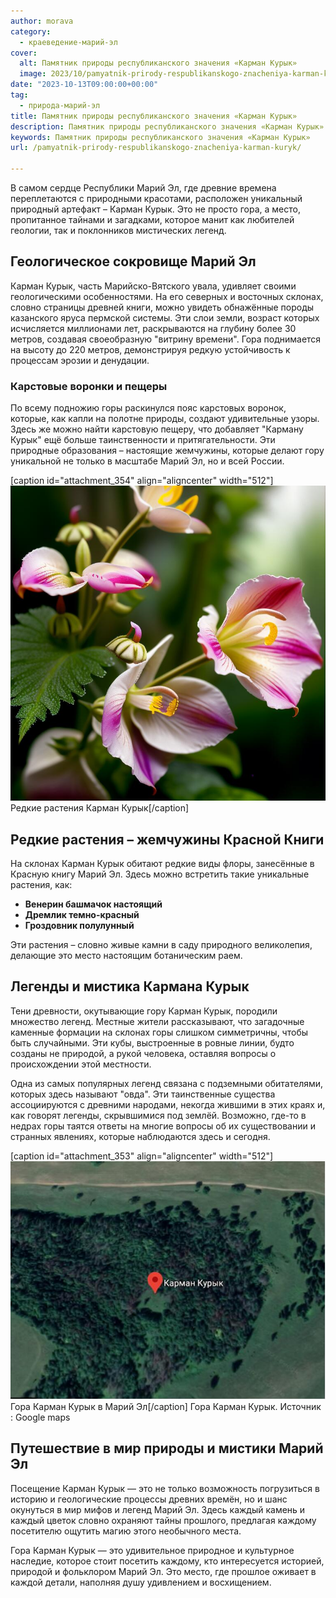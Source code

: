 ```yaml
---
author: morava
category:
  - краеведение-марий-эл
cover:
  alt: Памятник природы республиканского значения «Карман Курык»
  image: 2023/10/pamyatnik-prirody-respublikanskogo-znacheniya-karman-kuryk.jpg
date: "2023-10-13T09:00:00+00:00"
tag:
  - природа-марий-эл
title: Памятник природы республиканского значения «Карман Курык»
description: Памятник природы республиканского значения «Карман Курык»
keywords: Памятник природы республиканского значения «Карман Курык»
url: /pamyatnik-prirody-respublikanskogo-znacheniya-karman-kuryk/

---
```

В самом сердце Республики Марий Эл, где древние времена переплетаются с природными красотами, расположен уникальный природный артефакт – Карман Курык. Это не просто гора, а место, пропитанное тайнами и загадками, которое манит как любителей геологии, так и поклонников мистических легенд.

## Геологическое сокровище Марий Эл

Карман Курык, часть Марийско-Вятского увала, удивляет своими геологическими особенностями. На его северных и восточных склонах, словно страницы древней книги, можно увидеть обнажённые породы казанского яруса пермской системы. Эти слои земли, возраст которых исчисляется миллионами лет, раскрываются на глубину более 30 метров, создавая своеобразную "витрину времени". Гора поднимается на высоту до 220 метров, демонстрируя редкую устойчивость к процессам эрозии и денудации.

### Карстовые воронки и пещеры

По всему подножию горы раскинулся пояс карстовых воронок, которые, как капли на полотне природы, создают удивительные узоры. Здесь же можно найти карстовую пещеру, что добавляет "Карману Курык" ещё больше таинственности и притягательности. Эти природные образования – настоящие жемчужины, которые делают гору уникальной не только в масштабе Марий Эл, но и всей России.

\[caption id="attachment\_354" align="aligncenter" width="512"\]![Редкие растения Карман Курык](2023/10/vostochnyj-sklon-karman-kuryk.jpg) Редкие растения Карман Курык\[/caption\]

## Редкие растения – жемчужины Красной Книги

На склонах Карман Курык обитают редкие виды флоры, занесённые в Красную книгу Марий Эл. Здесь можно встретить такие уникальные растения, как:

- **Венерин башмачок настоящий**
- **Дремлик темно-красный**
- **Гроздовник полулунный**

Эти растения – словно живые камни в саду природного великолепия, делающие это место настоящим ботаническим раем.

## Легенды и мистика Кармана Курык

Тени древности, окутывающие гору Карман Курык, породили множество легенд. Местные жители рассказывают, что загадочные каменные формации на склонах горы слишком симметричны, чтобы быть случайными. Эти кубы, выстроенные в ровные линии, будто созданы не природой, а рукой человека, оставляя вопросы о происхождении этой местности.

Одна из самых популярных легенд связана с подземными обитателями, которых здесь называют "овда". Эти таинственные существа ассоциируются с древними народами, некогда жившими в этих краях и, как говорят легенды, скрывшимися под землёй. Возможно, где-то в недрах горы таятся ответы на многие вопросы об их существовании и странных явлениях, которые наблюдаются здесь и сегодня.

\[caption id="attachment\_353" align="aligncenter" width="512"\]![Гора Карман Курык Марий Эл](2023/10/karman-kuryk.jpg) Гора Карман Курык в Марий Эл\[/caption\]
Гора Карман Курык. Источник : Google maps

## Путешествие в мир природы и мистики Марий Эл

Посещение Карман Курык — это не только возможность погрузиться в историю и геологические процессы древних времён, но и шанс окунуться в мир мифов и легенд Марий Эл. Здесь каждый камень и каждый цветок словно охраняют тайны прошлого, предлагая каждому посетителю ощутить магию этого необычного места.

Гора Карман Курык — это удивительное природное и культурное наследие, которое стоит посетить каждому, кто интересуется историей, природой и фольклором Марий Эл. Это место, где прошлое оживает в каждой детали, наполняя душу удивлением и восхищением.
